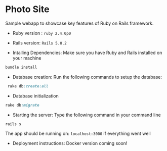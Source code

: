 # Photo Site

Sample webapp to showcase key features of Ruby on Rails framework. 

* Ruby version : `ruby 2.4.0p0`

* Rails version: `Rails 5.0.2`

* Intalling Dependencies: Make sure you have Ruby and Rails installed on your machine
```ruby
bundle install
```

* Database creation: Run the following commands to setup the database:
```ruby
 rake db:create:all
```

* Database initialization
```ruby
rake db:migrate
```

* Starting the server: Type the following command in your command line 
```ruby
rails s
```

The app should be running on: `localhost:3000` if everything went well

* Deployment instructions: Docker version coming soon!
